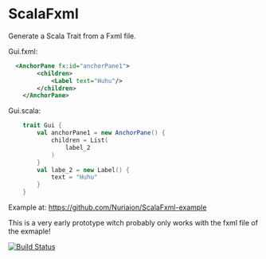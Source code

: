ScalaFxml
=========

Generate a Scala Trait from a Fxml file.

Gui.fxml:
```xml
  <AnchorPane fx:id="anchorPane1">
		<children>
			<Label text="Huhu"/>
		</children>
	</AnchorPane>
```

Gui.scala:
```scala
	trait Gui {
		val anchorPane1 = new AnchorPane() {
			children = List(
				label_2
			)
		}
		val labe_2 = new Label() {
			text = "Huhu"
		}
	}
```

Example at: https://github.com/Nuriaion/ScalaFxml-example

This is a very early prototype witch probably only works with the fxml file of the exmaple!

[![Build Status](https://travis-ci.org/Nuriaion/ScalaFxml.png?branch=master)](https://travis-ci.org/Nuriaion/ScalaFxml)
